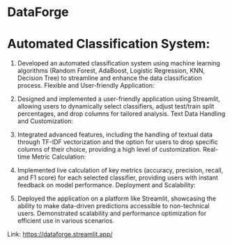 # DataForge

# Automated Classification System:

1. Developed an automated classification system using machine learning algorithms (Random Forest, AdaBoost, Logistic Regression, KNN, Decision Tree) to streamline and enhance the data classification process.
Flexible and User-friendly Application:

2. Designed and implemented a user-friendly application using Streamlit, allowing users to dynamically select classifiers, adjust test/train split percentages, and drop columns for tailored analysis.
Text Data Handling and Customization:

3. Integrated advanced features, including the handling of textual data through TF-IDF vectorization and the option for users to drop specific columns of their choice, providing a high level of customization.
Real-time Metric Calculation:

4. Implemented live calculation of key metrics (accuracy, precision, recall, and F1 score) for each selected classifier, providing users with instant feedback on model performance.
Deployment and Scalability:

5. Deployed the application on a platform like Streamlit, showcasing the ability to make data-driven predictions accessible to non-technical users. Demonstrated scalability and performance optimization for efficient use in various scenarios.

Link: https://dataforge.streamlit.app/
